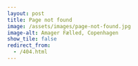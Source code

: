 ```yaml
---
layout: post
title: Page not found
image: /assets/images/page-not-found.jpg
image-alt: Amager Fælled, Copenhagen
show_tile: false
redirect_from:
  - /404.html
---
```

